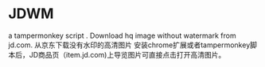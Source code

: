 # JDWM
a tampermonkey  script . Download hq image without watermark from jd.com. 从京东下载没有水印的高清图片
安装chrome扩展或者tampermonkey脚本后，JD商品页（item.jd.com)上导览图片可直接点击打开高清图片。

